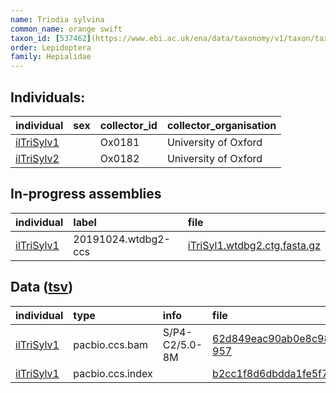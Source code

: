 ```yaml
---
name: Triodia sylvina
common_name: orange swift
taxon_id: [537462](https://www.ebi.ac.uk/ena/data/taxonomy/v1/taxon/tax-id/537462)
order: Lepidoptera
family: Hepialidae
---
```


## Individuals:

| individual | sex | collector_id | collector_organisation |
| :--------- | :-: | :----------- | :--------------------- |
| [ilTriSylv1](ilTriSylv1.md) |  | Ox0181 | University of Oxford |
| [ilTriSylv2](ilTriSylv2.md) |  | Ox0182 | University of Oxford |

## In-progress assemblies

| individual | label | file |
| :--------- | :---- | :--- |
| [ilTriSylv1](ilTriSylv1.md) | 20191024.wtdbg2-ccs | [iTriSyl1.wtdbg2.ctg.fasta.gz](https://darwin.cog.sanger.ac.uk/insects/Triodia_sylvina/ilTriSylv1/assemblies/working/20191024.wtdbg2-ccs/iTriSyl1.wtdbg2.ctg.fasta.gz) |

## Data ([tsv](Triodia_sylvina_data.tsv))

| individual | type | info | file |
| :--------- | :--- | :--- | :--- |
| [ilTriSylv1](ilTriSylv1.md) | pacbio.ccs.bam | S/P4-C2/5.0-8M | [62d849eac90ab0e8c98d7cf4833b1b71-957](https://darwin.cog.sanger.ac.uk/insects/Triodia_sylvina/ilTriSylv1/genomic_data/pacbio/m64089_191021_113836.bc1012_BAK8A_OA--bc1012_BAK8A_OA.ccs.bam) |
| [ilTriSylv1](ilTriSylv1.md) | pacbio.ccs.index |  | [b2cc1f8d6dbdda1fe5f7fc1c0e51670c-2](https://darwin.cog.sanger.ac.uk/insects/Triodia_sylvina/ilTriSylv1/genomic_data/pacbio/m64089_191021_113836.bc1012_BAK8A_OA--bc1012_BAK8A_OA.ccs.bam.pbi) |

